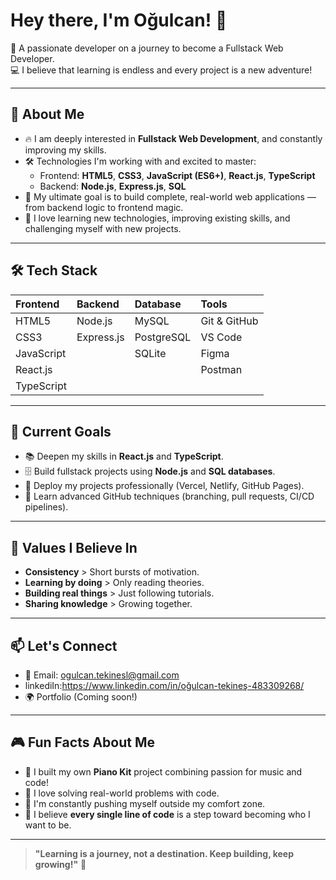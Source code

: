 # Hey there, I'm Oğulcan! 👋

🎯 A passionate developer on a journey to become a Fullstack Web Developer.  
💻 I believe that learning is endless and every project is a new adventure!

---

## 🚀 About Me

- 🔥 I am deeply interested in **Fullstack Web Development**, and constantly improving my skills.
- 🛠️ Technologies I'm working with and excited to master:
  - Frontend: **HTML5**, **CSS3**, **JavaScript (ES6+)**, **React.js**, **TypeScript**
  - Backend: **Node.js**, **Express.js**, **SQL**
- 🎯 My ultimate goal is to build complete, real-world web applications — from backend logic to frontend magic.
- 🧠 I love learning new technologies, improving existing skills, and challenging myself with new projects.

---

## 🛠️ Tech Stack

| Frontend | Backend | Database | Tools |
|:---|:---|:---|:---|
| HTML5 | Node.js | MySQL | Git & GitHub |
| CSS3 | Express.js | PostgreSQL | VS Code |
| JavaScript | | SQLite | Figma |
| React.js | | | Postman |
| TypeScript | | | |

---

## 🎯 Current Goals

- 📚 Deepen my skills in **React.js** and **TypeScript**.
- 🗄️ Build fullstack projects using **Node.js** and **SQL databases**.
- 🚀 Deploy my projects professionally (Vercel, Netlify, GitHub Pages).
- 🧩 Learn advanced GitHub techniques (branching, pull requests, CI/CD pipelines).

---

## 🎯 Values I Believe In

- **Consistency** > Short bursts of motivation.
- **Learning by doing** > Only reading theories.
- **Building real things** > Just following tutorials.
- **Sharing knowledge** > Growing together.

---

## 📫 Let's Connect

- 📧 Email: ogulcan.tekinesl@gmail.com
- linkediIn:https://www.linkedin.com/in/oğulcan-tekineş-483309268/
- 🌍 Portfolio (Coming soon!)

---

## 🎮 Fun Facts About Me

- 🎹 I built my own **Piano Kit** project combining passion for music and code!
- 🎯 I love solving real-world problems with code.
- 🚀 I'm constantly pushing myself outside my comfort zone.
- 🌟 I believe **every single line of code** is a step toward becoming who I want to be.

---

> **"Learning is a journey, not a destination. Keep building, keep growing!"** 🚀

